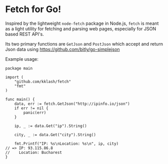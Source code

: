# Fetch for Go!


Inspired by the lightweight `node-fetch` package in Node.js, `fetch` is meant as a light utility for fetching and parsing web pages, especially for JSON based REST API's.

Its two primary functions are `GetJson` and `PostJson` which accept and return Json data using https://github.com/bitly/go-simplejson 

Example usage:

```
package main

import (
	"github.com/kklash/fetch"
	"fmt"
)

func main() {
	data, err := fetch.GetJson("http://ipinfo.io/json")
	if err != nil {
		panic(err)
	}

	ip, _ := data.Get("ip").String()

	city, _ := data.Get("city").String()

	fmt.Printf("IP: %s\nLocation: %s\n", ip, city)
// => IP: 93.115.86.8
//    Location: Bucharest
}

```
